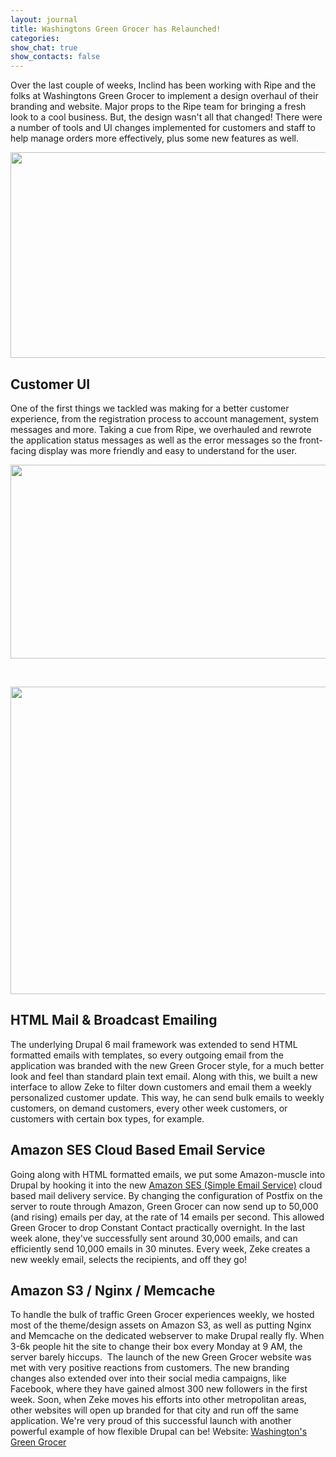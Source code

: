 ```yaml
---
layout: journal
title: Washingtons Green Grocer has Relaunched!
categories: 
show_chat: true
show_contacts: false
---
```


Over the last couple of weeks, Inclind has been working with Ripe and the folks at Washingtons Green Grocer to implement a design overhaul of their branding and website. Major props to the Ripe team for bringing a fresh look to a cool business. But, the design wasn&#39;t all that changed! There were a number of tools and UI changes implemented for customers and staff to help manage orders more effectively, plus some new features as well. <p style="text-align: center; "><img alt="" src="/sites/default/files/wgg-2.jpg" style="width: 600px; height: 329px; " /> <h2>Customer UI</h2>One of the first things we tackled was making for a better customer experience, from the registration process to account management, system messages and more. Taking a cue from Ripe, we overhauled and rewrote the application status messages as well as the error messages so the front-facing display was more friendly and easy to understand for the user. <p style="text-align: center; "><img alt="" src="/sites/default/files/wgg-3.jpg" style="width: 600px; height: 310px; " /> <p style="text-align: center; ">&nbsp; <p style="text-align: center; "><img alt="" src="/sites/default/files/wgg-4.jpg" style="width: 600px; height: 492px; " /> <h2>HTML Mail &amp; Broadcast Emailing</h2>The underlying Drupal 6 mail framework was extended to send HTML formatted emails with templates, so every outgoing email from the application was branded with the new Green Grocer style, for a much better look and feel than standard plain text email. Along with this, we built a new interface to allow Zeke to filter down customers and email them a weekly personalized customer update. This way, he can send bulk emails to weekly customers, on demand customers, every other week customers, or customers with certain box types, for example. <h2>Amazon SES Cloud Based Email Service</h2>Going along with HTML formatted emails, we put some Amazon-muscle into Drupal by hooking it into the new <a href="http://aws.amazon.com/ses/" target="_blank">Amazon SES (Simple Email Service)</a> cloud based mail delivery service. By changing the configuration of Postfix on the server to route through Amazon, Green Grocer can now send up to 50,000 (and rising) emails per day, at the rate of 14 emails per second. This allowed Green Grocer to drop Constant Contact practically overnight. In the last week alone, they&#39;ve successfully sent around 30,000 emails, and can efficiently send 10,000 emails in 30 minutes. Every week, Zeke creates a new weekly email, selects the recipients, and off they go! <h2>Amazon S3 / Nginx / Memcache</h2>To handle the bulk of traffic Green Grocer experiences weekly, we hosted most of the theme/design assets on Amazon S3, as well as putting Nginx and Memcache on the dedicated webserver to make Drupal really fly. When 3-6k people hit the site to change their box every Monday at 9 AM, the server barely hiccups.&nbsp; The launch of the new Green Grocer website was met with very positive reactions from customers. The new branding changes also extended over into their social media campaigns, like Facebook, where they have gained almost 300 new followers in the first week. Soon, when Zeke moves his efforts into other metropolitan areas, other websites will open up branded for that city and run off the same application. We&#39;re very proud of this successful launch with another powerful example of how flexible Drupal can be! Website: <a href="http://www.washingtonsgreengrocer.com" target="_blank">Washington&#39;s Green Grocer</a>